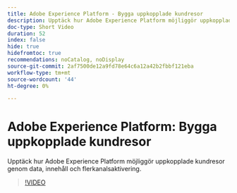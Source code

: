 ```yaml
---
title: Adobe Experience Platform - Bygga uppkopplade kundresor
description: Upptäck hur Adobe Experience Platform möjliggör uppkopplade kundresor genom data, innehåll och flerkanalsaktivering.
doc-type: Short Video
duration: 52
index: false
hide: true
hidefromtoc: true
recommendations: noCatalog, noDisplay
source-git-commit: 2af7500de12a9fd78e64c6a12a42b2fbbf121eba
workflow-type: tm+mt
source-wordcount: '44'
ht-degree: 0%

---
```



# Adobe Experience Platform: Bygga uppkopplade kundresor

Upptäck hur Adobe Experience Platform möjliggör uppkopplade kundresor genom data, innehåll och flerkanalsaktivering.

<!-- 62_S655_3442541_51_adobe-experience-platform-building-connected-customer-journeys -->
>[!VIDEO](https://video.tv.adobe.com/v/3458326/?learn=on&enablevpops=true)
